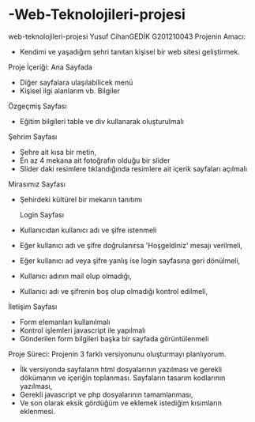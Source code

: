 # -Web-Teknolojileri-projesi

web-teknolojileri-projesi 
Yusuf CihanGEDİK G201210043
Projenin Amacı: 
-	Kendimi ve yaşadığım şehri tanıtan kişisel bir web sitesi geliştirmek. 
 
Proje İçeriği: 
Ana Sayfada 
-	Diğer sayfalara ulaşılabilicek menü 
-	Kişisel ilgi alanlarım vb. Bilgiler 
 
Özgeçmiş Sayfası     
-	Eğitim bilgileri table ve div kullanarak oluşturulmalı 
     
Şehrim Sayfası   
-	Şehre ait kısa bir metin, 
-	En az 4 mekana ait fotoğrafın olduğu bir slider 
-	Slider daki resimlere tıklandığında resimlere ait içerik sayfaları açılmalı 
   
Mirasımız Sayfası 
-	Şehirdeki kültürel bir mekanın tanıtımı  
     
   	Login Sayfası 
-	Kullanıcıdan kullanıcı adı ve şifre istenmeli 
-	Eğer kullanıcı adı ve şifre doğrulanırsa 'Hoşgeldiniz' mesajı verilmeli, 
-	Eğer kullanıcı ad veya şifre yanlış ise login sayfasına geri dönülmeli, 
-	Kullanıcı adının mail olup olmadığı, 
-	Kullanıcı adı ve şifrenin boş olup olmadığı kontrol edilmeli, 
     
İletişim Sayfası 
-	Form elemanları kullanılmalı 
-	Kontrol işlemleri javascript ile yapılmalı 
-	Gönderilen form bilgileri başka bir sayfada görüntülenmeli 
     
Proje Süreci: 
 Projenin 3 farklı versiyonunu oluşturmayı planlıyorum. 
-	İlk versiyonda sayfaların html dosyalarının yazılması ve gerekli dökümanın ve içeriğin toplanması. Sayfaların tasarım kodlarının yazılması, 
-	Gerekli javascript ve php dosyalarının tamamlanması, 
-	Ve son olarak eksik gördüğüm ve eklemek istediğim kısımların eklenmesi. 


